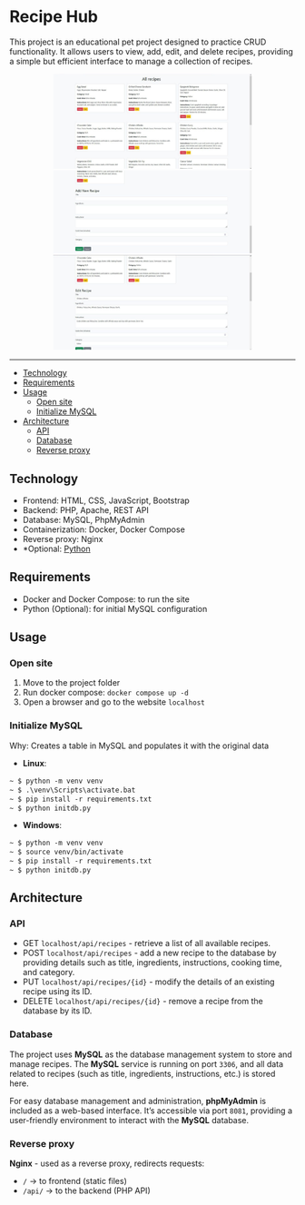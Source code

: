 # Recipe Hub

This project is an educational pet project designed to practice CRUD functionality. It allows users to view, add, edit, and delete recipes, providing a simple but efficient interface to manage a collection of recipes.

<div align="center">
  <img src="img/img1.jpg" width="350">
  <img src="img/img2.jpg" width="350">
  <img src="img/img3.jpg" width="350">
</div>

---

- [Technology](#technology)
- [Requirements](#requirements)
- [Usage](#usage)
  - [Open site](#open-site)
  - [Initialize MySQL](#initialize-mysql)
- [Architecture](#architecture)
  - [API](#api)
  - [Database](#database)
  - [Reverse proxy](#reverse-proxy)

## Technology
- Frontend: HTML, CSS, JavaScript, Bootstrap
- Backend: PHP, Apache, REST API
- Database: MySQL, PhpMyAdmin
- Containerization: Docker, Docker Compose
- Reverse proxy: Nginx
- *Optional: [Python](#initialize-mysql)

## Requirements
- Docker and Docker Compose: to run the site
- Python (Optional): for initial MySQL configuration

## Usage
### Open site
1. Move to the project folder
2. Run docker compose: `docker compose up -d`
3. Open a browser and go to the website `localhost`
### Initialize MySQL
Why: Creates a table in MySQL and populates it with the original data
- **Linux**:
```
~ $ python -m venv venv
~ $ .\venv\Scripts\activate.bat
~ $ pip install -r requirements.txt
~ $ python initdb.py
```
- **Windows**:
```
~ $ python -m venv venv
~ $ source venv/bin/activate
~ $ pip install -r requirements.txt
~ $ python initdb.py
```

## Architecture
### API
- GET `localhost/api/recipes` - retrieve a list of all available recipes.
- POST `localhost/api/recipes` - add a new recipe to the database by providing details such as title, ingredients, instructions, cooking time, and category.
- PUT `localhost/api/recipes/{id}` - modify the details of an existing recipe using its ID.
- DELETE `localhost/api/recipes/{id}` - remove a recipe from the database by its ID.
### Database
The project uses **MySQL** as the database management system to store and manage recipes. The **MySQL** service is running on port `3306`, and all data related to recipes (such as title, ingredients, instructions, etc.) is stored here.

For easy database management and administration, **phpMyAdmin** is included as a web-based interface. It’s accessible via port `8081`, providing a user-friendly environment to interact with the **MySQL** database.
### Reverse proxy
**Nginx** - used as a reverse proxy, redirects requests:
  - `/` → to frontend (static files)
  - `/api/` → to the backend (PHP API)